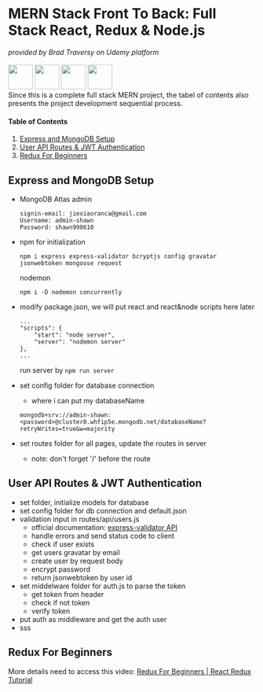 # MERN Stack Front To Back: Full Stack React, Redux & Node.js
_provided by Brad Traversy on Udemy platform_ <br><br>
<img height="50" src="https://user-images.githubusercontent.com/25181517/182884177-d48a8579-2cd0-447a-b9a6-ffc7cb02560e.png">
<img height="50" src="https://user-images.githubusercontent.com/25181517/183859966-a3462d8d-1bc7-4880-b353-e2cbed900ed6.png">
<img height="50" src="https://user-images.githubusercontent.com/25181517/183897015-94a058a6-b86e-4e42-a37f-bf92061753e5.png">
<img height="50" src="https://user-images.githubusercontent.com/25181517/183568594-85e280a7-0d7e-4d1a-9028-c8c2209e073c.png">
<br>
Since this is a complete full stack MERN project, the tabel of contents also presents the project development sequential process.
#### Table of Contents
1. [Express and MongoDB Setup](#anchor_1)<br/>
1. [User API Routes & JWT Authentication](#anchor_2)<br/>
1. [Redux For Beginners](#anchor_999)<br/>

## Express and MongoDB Setup<a name="anchor_1"></a>
- MongoDB Atlas admin
    ```
    signin-email: jiexiaoranca@gmail.com
    Username: admin-shawn
    Password: shawn990610
    ```
- npm for initialization

    ```
    npm i express express-validator bcryptjs config gravatar jsonwebtoken mongoose request 
    ```
    nodemon
    ```
    npm i -D nodemon concurrently 
    ```
- modify package.json, we will put react and react&node scripts here later
    ```
    ...
    "scripts": {
        "start": "node server",
        "server": "nodemon server"
    },
    ...
    ```
    run server by ```npm run server```
- set config folder for database connection
    - where i can put my databaseName
    ```
    mongodb+srv://admin-shawn:<password>@cluster0.whfip5e.mongodb.net/databaseName?retryWrites=true&w=majority
    ```
- set routes folder for all pages, update the routes in server
    - note: don't forget '/' before the route

## User API Routes & JWT Authentication<a name="anchor_2"></a>
- set folder, initialize models for database
- set config folder for db connection and default.json
- validation input in routes/api/users.js
    - official documentation: [express-validator API](https://express-validator.github.io/docs/api/check)
    - handle errors and send status code to client
    - check if user exists
    - get users gravatar by email
    - create user by request body
    - encrypt password
    - return jsonwebtoken by user id
- set middelware folder for auth.js to parse the token
    - get token from header
    - check if not token
    - verify token 
- put auth as middleware and get the auth user
- sss

## Redux For Beginners<a name="anchor_999"></a>
More details need to access this video: [Redux For Beginners | React Redux Tutorial](https://www.youtube.com/watch?v=CVpUuw9XSjY)
